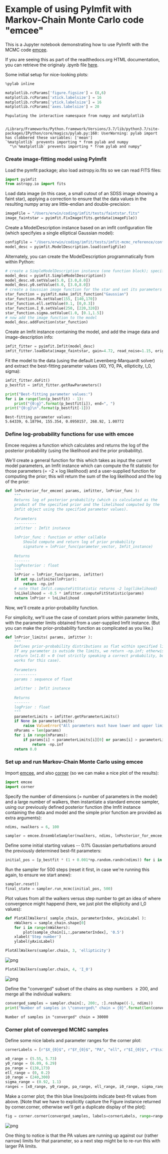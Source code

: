 
# Example of using PyImfit with Markov-Chain Monte Carlo code "emcee"

This is a Jupyter notebook demonstrating how to use PyImfit with the MCMC code [emcee](https://github.com/dfm/emcee).

If you are seeing this as part of the readthedocs.org HTML documentation, you can retrieve the originaly .ipynb file
[here](https://github.com/perwin/pyimfit/blob/master/docs/pyimfit_emcee.ipynb).

Some initial setup for nice-looking plots:


```python
%pylab inline

matplotlib.rcParams['figure.figsize'] = (8,6)
matplotlib.rcParams['xtick.labelsize'] = 16
matplotlib.rcParams['ytick.labelsize'] = 16
matplotlib.rcParams['axes.labelsize'] = 20
```

    Populating the interactive namespace from numpy and matplotlib


    /Library/Frameworks/Python.framework/Versions/3.7/lib/python3.7/site-packages/IPython/core/magics/pylab.py:160: UserWarning: pylab import has clobbered these variables: ['mean']
    `%matplotlib` prevents importing * from pylab and numpy
      "\n`%matplotlib` prevents importing * from pylab and numpy"


### Create image-fitting model using PyImfit

Load the pymfit package; also load astropy.io.fits so we can read FITS files:


```python
import pyimfit
from astropy.io import fits
```

Load data image (in this case, a small cutout of an SDSS image showing a faint star), applying a correction to ensure that the data values in the resulting numpy array are little-endian and double-precision:


```python
imageFile = "/Users/erwin/coding/imfit/tests/faintstar.fits"
image_faintstar = pyimfit.FixImage(fits.getdata(imageFile))
```

Create a ModelDescription instance based on an imfit configuration file (which specifyies a single elliptical Gaussian model):


```python
configFile = "/Users/erwin/coding/imfit/tests/imfit-mcmc_reference/config_imfit_faintstar.dat"
model_desc = pyimfit.ModelDescription.load(configFile)
```

Alternately, you can create the ModelDescription programmatically from within Python:


```python
# create a SimpleModelDescription instance (one function block); specify the x0,y0 center for the function block.
model_desc = pyimfit.SimpleModelDescription()
model_desc.x0.setValue(5.0, [3.0,8.0])
model_desc.y0.setValue(6.0, [3.0,8.0])
# create a Gaussian image function for the star and set its parameters
star_function = pyimfit.make_imfit_function("Gaussian")
star_function.PA.setValue(155, [140,170])
star_function.ell.setValue(0.1, [0,0.3])
star_function.I_0.setValue(250, [220,320])
star_function.sigma.setValue(1.0, [0.1,1.5])
# now add the image function to the model
model_desc.addFunction(star_function)
```

Create an Imfit instance containing the model, and add the image data and image-description info:


```python
imfit_fitter = pyimfit.Imfit(model_desc)
imfit_fitter.loadData(image_faintstar, gain=4.72, read_noise=1.15, original_sky=124.94)
```

Fit the model to the data (using the default Levenberg-Marquardt solver) and extract the best-fitting parameter values
(X0, Y0, PA, ellipticity, I_0, sigma):


```python
imfit_fitter.doFit()
p_bestfit = imfit_fitter.getRawParameters()

print("Best-fitting parameter values:")
for i in range(len(p_bestfit) - 1):
    print("{0:g}".format(p_bestfit[i]), end=", ")
print("{0:g}\n".format(p_bestfit[-1]))
```

    Best-fitting parameter values:
    5.64339, 6.18794, 155.354, 0.0950157, 268.92, 1.00772
    


### Define log-probability functions for use with emcee

Emcee requires a function which calculates and returns the log of the posterior probability (using the likelihood and the prior probability).

We'll create a general function for this which takes as input the current model parameters, an Imfit instance which can compute the fit statistic for those parameters (= $-2 \: \times$ log likelihood) and a user-supplied function for computing the prior; this will return the sum of the log likelihood and the log of the prior:


```python
def lnPosterior_for_emcee( params, imfitter, lnPrior_func ):
    """
    Returns log of posterior probability (which is calculated as the
    product of the specified prior and the likelihood computed by the
    Imfit object using the specified parameter values).
    
    Parameters
    ----------
    imfitter : Imfit instance
    
    lnPrior_func : function or other callable
        Should compute and return log of prior probability
        signature = lnPrior_func(parameter_vector, Imfit_instance)
    
    Returns
    -------
    logPosterior : float
    """
    lnPrior = lnPrior_func(params, imfitter)
    if not np.isfinite(lnPrior):
        return -np.inf
    # note that Imfit.computeFitStatistic returns -2 log(likelihood)
    lnLikelihood = -0.5 * imfitter.computeFitStatistic(params)
    return lnPrior + lnLikelihood
```

Now, we'll create a prior-probability function.

For simplicity, we'll use the case of constant priors within parameter limits, with the parameter limits obtained from a user-supplied Imfit instance. (But you can make the prior-probability function as complicated as you like.)


```python
def lnPrior_limits( params, imfitter ):
    """
    Defines prior-probability distributions as flat within specified limits.
    If any parameter is outside the limits, we return -np.inf; otherwise, we
    return ln(1.0) = 0 (not strictly speaking a correct probability, but it
    works for this case).
    
    Parameters
    ----------
    params : sequence of float
    
    imfitter : Imfit instance
    
    Returns
    -------
    logPrior : float
    """
    parameterLimits = imfitter.getParameterLimits()
    if None in parameterLimits:
        raise ValueError("All parameters must have lower and upper limits.")
    nParams = len(params)
    for i in range(nParams):
        if params[i] < parameterLimits[i][0] or params[i] > parameterLimits[i][1]:
            return -np.inf
    return 0.0
```

### Set up and run Markov-Chain Monte Carlo using emcee

Import [emcee](https://emcee.readthedocs.io/en/latest/), and also [corner](https://corner.readthedocs.io/en/latest/) (so we can make a nice plot of the results):


```python
import emcee
import corner
```

Specify the number of dimensions (= number of parameters in the model) and a large number of walkers, then instantiate
a standard emcee sampler, using our previously defined posterior function (the Imfit instance containing the data and model and the simple prior function are provided as extra arguments):


```python
ndims, nwalkers = 6, 100

sampler = emcee.EnsembleSampler(nwalkers, ndims, lnPosterior_for_emcee, args=(imfit_fitter, lnPrior_limits))
```

Define some initial starting values -- 0.1% Gaussian perturbations around the previously determined best-fit parameters:


```python
initial_pos = [p_bestfit * (1 + 0.001*np.random.randn(ndims)) for i in range(nwalkers)]
```

Run the sampler for 500 steps (reset it first, in case we're running this again, to ensure we start anew):


```python
sampler.reset()
final_state = sampler.run_mcmc(initial_pos, 500)
```

Plot values from all the walkers versus step number to get an idea of where convergence might happend
(here, we just plot the ellipticity and I_0 values):


```python
def PlotAllWalkers( sample_chain, parameterIndex, yAxisLabel ):
    nWalkers = sample_chain.shape[0]
    for i in range(nWalkers):
        plot(sample_chain[i,:,parameterIndex], '0.5')
    xlabel('Step number')
    ylabel(yAxisLabel)

PlotAllWalkers(sampler.chain, 3, 'ellipticity')
```


![png](pyimfit_emcee_files/pyimfit_emcee_32_0.png)



```python
PlotAllWalkers(sampler.chain, 4, 'I_0')
```


![png](pyimfit_emcee_files/pyimfit_emcee_33_0.png)


Define the "converged" subset of the chains as step numbers $\ge 200$, and merge all the individual walkers:


```python
converged_samples = sampler.chain[:, 200:, :].reshape((-1, ndims))
print("Number of samples in \"converged\" chain = {0}".format(len(converged_samples)))
```

    Number of samples in "converged" chain = 30000


### Corner plot of converged MCMC samples

Define some nice labels and parameter ranges for the corner plot:


```python
cornerLabels = [r"$X_{0}$", r"$Y_{0}$", "PA", "ell", r"$I_{0}$", r"$\sigma$"] 

x0_range = (5.55, 5.73)
y0_range = (6.09, 6.29)
pa_range = (138,173)
ell_range = (0, 0.2)
i0_range = (240,300)
sigma_range = (0.92, 1.1)
ranges = [x0_range, y0_range, pa_range, ell_range, i0_range, sigma_range]
```

Make a corner plot; the thin blue lines/points indicate best-fit values from above. [Note that we have to explicitly capture the Figure instance returned by corner.corner, otherwise we'll get a duplicate display of the plot]:


```python
fig = corner.corner(converged_samples, labels=cornerLabels, range=ranges, truths=p_bestfit)
```


![png](pyimfit_emcee_files/pyimfit_emcee_40_0.png)


One thing to notice is that the PA values are running up against our (rather narrow) limits for that parameter, so a next step might be to re-run this with larger PA limits.
